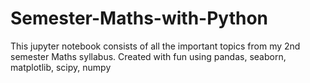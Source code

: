 # Semester-Maths-with-Python
This jupyter notebook consists of all the important topics from my 2nd semester Maths syllabus.
Created with fun using pandas, seaborn, matplotlib, scipy, numpy
